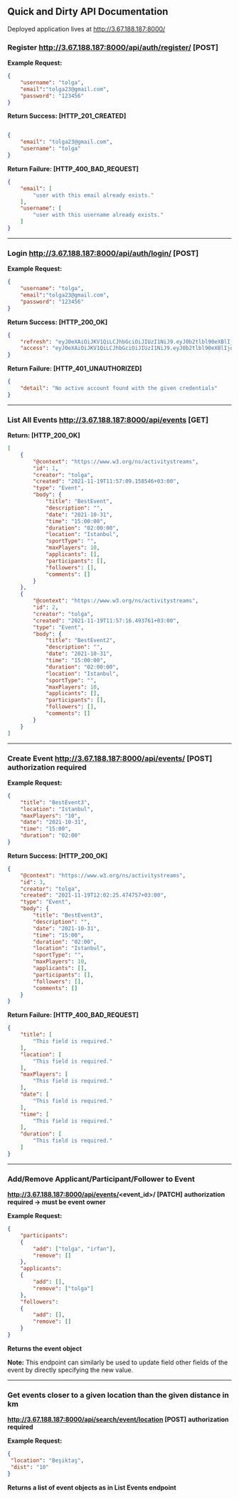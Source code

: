 ## **Quick and Dirty API Documentation**

Deployed application lives at http://3.67.188.187:8000/

### **Register** http://3.67.188.187:8000/api/auth/register/ [POST]

**Example Request:** 

```json
{
    "username": "tolga",
    "email":"tolga23@gmail.com",
    "password": "123456"
}
```

**Return Success: [HTTP_201_CREATED]**

```json

{
    "email": "tolga23@gmail.com",
    "username": "tolga"
}
```

**Return Failure: [HTTP_400_BAD_REQUEST]**
```json
{
    "email": [
        "user with this email already exists."
    ],
    "username": [
        "user with this username already exists."
    ]
}
```
---
### **Login** http://3.67.188.187:8000/api/auth/login/ [POST]

**Example Request:** 

```json
{
    "username": "tolga",
    "email":"tolga23@gmail.com",
    "password": "123456"
}
```

**Return Success: [HTTP_200_OK]**

```json
{
    "refresh": "eyJ0eXAiOiJKV1QiLCJhbGciOiJIUzI1NiJ9.eyJ0b2tlbl90eXBlIjoicmVmcmVzaCIsImV4cCI6MTYzNzM5ODIyOCwiaWF0IjoxNjM3MzExODI4LCJqdGkiOiJkOGE1ODA4OTI4NDE0MjUwODcyOGVhM2EzYzBlMDYzYyIsInVzZXJfaWQiOjF9.ec5ZTWDNup9Hu_eOk0o3UptNKnezolpi7vQaiAn5Dh8",
    "access": "eyJ0eXAiOiJKV1QiLCJhbGciOiJIUzI1NiJ9.eyJ0b2tlbl90eXBlIjoiYWNjZXNzIiwiZXhwIjoxNjM3MzE1NDI4LCJpYXQiOjE2MzczMTE4MjgsImp0aSI6IjI3MWU3YzE3ODRjZTRhNDBiMTYzODNhZGM5YmI5Nzc3IiwidXNlcl9pZCI6MX0.l_fMHvT-8rDsScN6E7fYXEgG-F2QNHntt5zp7EqlaTs"
}
```

**Return Failure: [HTTP_401_UNAUTHORIZED]**
```json
{
    "detail": "No active account found with the given credentials"
}
```
---
### **List All Events** http://3.67.188.187:8000/api/events [GET] 

**Return: [HTTP_200_OK]**

```json
[
    {
        "@context": "https://www.w3.org/ns/activitystreams",
        "id": 1,
        "creator": "tolga",
        "created": "2021-11-19T11:57:09.158546+03:00",
        "type": "Event",
        "body": {
            "title": "BestEvent",
            "description": "",
            "date": "2021-10-31",
            "time": "15:00:00",
            "duration": "02:00:00",
            "location": "Istanbul",
            "sportType": "",
            "maxPlayers": 10,
            "applicants": [],
            "participants": [],
            "followers": [],
            "comments": []
        }
    },
    {
        "@context": "https://www.w3.org/ns/activitystreams",
        "id": 2,
        "creator": "tolga",
        "created": "2021-11-19T11:57:16.493761+03:00",
        "type": "Event",
        "body": {
            "title": "BestEvent2",
            "description": "",
            "date": "2021-10-31",
            "time": "15:00:00",
            "duration": "02:00:00",
            "location": "Istanbul",
            "sportType": "",
            "maxPlayers": 10,
            "applicants": [],
            "participants": [],
            "followers": [],
            "comments": []
        }
    }
]
```
---
### **Create Event** http://3.67.188.187:8000/api/events/ [POST] **authorization required**

**Example Request:**

```json
{
    "title": "BestEvent3",
    "location": "Istanbul",
    "maxPlayers": "10",
    "date": "2021-10-31",
    "time": "15:00",
    "duration": "02:00"
}
```

**Return Success: [HTTP_200_OK]**
```json
{
    "@context": "https://www.w3.org/ns/activitystreams",
    "id": 3,
    "creator": "tolga",
    "created": "2021-11-19T12:02:25.474757+03:00",
    "type": "Event",
    "body": {
        "title": "BestEvent3",
        "description": "",
        "date": "2021-10-31",
        "time": "15:00",
        "duration": "02:00",
        "location": "Istanbul",
        "sportType": "",
        "maxPlayers": 10,
        "applicants": [],
        "participants": [],
        "followers": [],
        "comments": []
    }
}
```

**Return Failure: [HTTP_400_BAD_REQUEST]**
```json
{
    "title": [
        "This field is required."
    ],
    "location": [
        "This field is required."
    ],
    "maxPlayers": [
        "This field is required."
    ],
    "date": [
        "This field is required."
    ],
    "time": [
        "This field is required."
    ],
    "duration": [
        "This field is required."
    ]
}
```
---
### **Add/Remove Applicant/Participant/Follower to Event** 
**http://3.67.188.187:8000/api/events/<event_id>/   [PATCH]** **authorization required -> must be event owner**

**Example Request:**

```json
{
    "participants":
    {
        "add": ["tolga", "irfan"],
        "remove": []
    },
    "applicants":
    {
        "add": [],
        "remove": ["tolga"]
    },
    "followers":
    {
        "add": [],
        "remove": []
    }          
}
```
**Returns the event object**

**Note:** This endpoint can similarly be used to update field other fields of the event by directly specifying the new value.

---

### **Get events closer to a given location than the given distance in km**
**http://3.67.188.187:8000/api/search/event/location [POST]** **authorization required**

**Example Request:**

```json
{
 "location": "Beşiktaş",
 "dist": "10"     
}
```

**Returns a list of event objects as in List Events endpoint**
